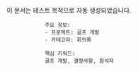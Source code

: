 이 문서는 테스트 목적으로 자동 생성되었습니다.
                
                주요 정보:
                - 프로젝트: 골프 개발
                - 카테고리: 회의록
                
                핵심 키워드:
                골프 개발, 결정사항, 참석자